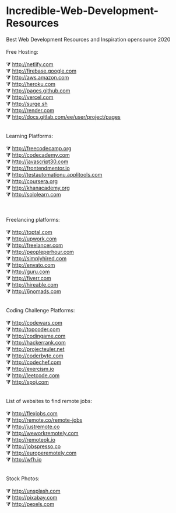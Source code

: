 # Incredible-Web-Development-Resources
Best Web Development Resources and Inspiration opensource 2020
<br>
<br>
Free Hosting:
<br><br>
⧩ http://netlify.com <br>
⧩ http://firebase.google.com <br>
⧩ http://aws.amazon.com <br>
⧩ http://heroku.com <br>
⧩ http://pages.github.com <br>
⧩ http://vercel.com <br>
⧩ http://surge.sh <br>
⧩ http://render.com <br>
⧩ http://docs.gitlab.com/ee/user/project/pages
<br>
<br>
<br>
Learning Platforms:
<br><br>
⧩ http://freecodecamp.org <br>
⧩ http://codecademy.com <br>
⧩ http://javascript30.com <br>
⧩ http://frontendmentor.io <br>
⧩ http://testautomationu.applitools.com <br>
⧩ http://coursera.org <br>
⧩ http://khanacademy.org <br>
⧩ http://sololearn.com  
<br>
<br>
<br>
Freelancing platforms:
<br><br>
⧩ http://toptal.com <br>
⧩ http://upwork.com <br>
⧩ http://freelancer.com <br>
⧩ http://peopleperhour.com <br>
⧩ http://simplyhired.com <br>
⧩ http://envato.com <br>
⧩ http://guru.com <br>
⧩ http://fiverr.com <br>
⧩ http://hireable.com <br>
⧩ http://6nomads.com
<br>
<br>
<br>
Coding Challenge Platforms:
<br><br>
⧩ http://codewars.com <br>
⧩ http://topcoder.com <br>
⧩ http://codingame.com <br>
⧩ http://hackerrank.com <br>
⧩ http://projecteuler.net <br>
⧩ http://coderbyte.com <br>
⧩ http://codechef.com <br>
⧩ http://exercism.io <br>
⧩ http://leetcode.com <br>
⧩ http://spoj.com 
<br>
<br>
<br>
List of websites to find remote jobs:
<br><br>
⧩ http://flexjobs.com <br>
⧩ http://remote.co/remote-jobs <br>
⧩ http://justremote.co <br>
⧩ http://weworkremotely.com <br>
⧩ http://remoteok.io <br>
⧩ http://jobspresso.co <br>
⧩ http://europeremotely.com <br>
⧩ http://wfh.io
<br>
<br>
<br>
Stock Photos:
<br><br>
⧩ http://unsplash.com<br>
⧩ http://pixabay.com<br>
⧩ http://pexels.com
